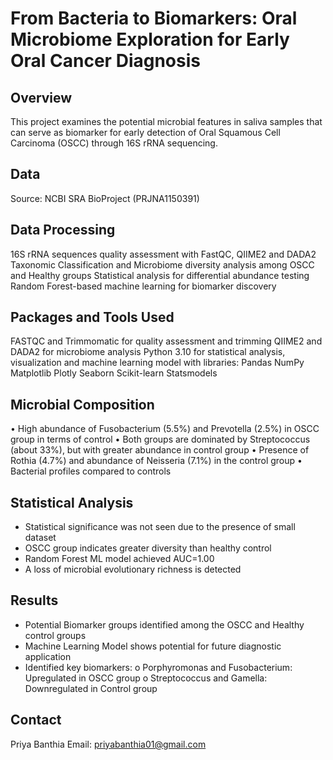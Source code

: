 # From Bacteria to Biomarkers: Oral Microbiome Exploration for Early Oral Cancer Diagnosis

## Overview
This project examines the potential microbial features in saliva samples that can serve as biomarker for early detection of Oral Squamous Cell Carcinoma (OSCC) through 16S rRNA sequencing. 
## Data
Source: NCBI SRA BioProject (PRJNA1150391)
## Data Processing
16S rRNA sequences quality assessment with FastQC, QIIME2 and DADA2
Taxonomic Classification and Microbiome diversity analysis among OSCC and Healthy groups
Statistical analysis for differential abundance testing
Random Forest-based machine learning for biomarker discovery

## Packages and Tools Used
FASTQC and Trimmomatic for quality assessment and trimming
QIIME2 and DADA2 for microbiome analysis
Python 3.10 for statistical analysis, visualization and machine learning model with libraries: Pandas NumPy Matplotlib Plotly Seaborn Scikit-learn Statsmodels

## Microbial Composition
•	High abundance of Fusobacterium (5.5%) and Prevotella (2.5%) in OSCC group in terms of control 
•	Both groups are dominated by Streptococcus (about 33%), but with greater abundance in control group
•	Presence of Rothia (4.7%) and abundance of Neisseria (7.1%) in the control group
•	Bacterial profiles compared to controls

## Statistical Analysis
-	Statistical significance was not seen due to the presence of small dataset
-	OSCC group indicates greater diversity than healthy control
-	Random Forest ML model achieved AUC=1.00
-	A loss of microbial evolutionary richness is detected

## Results

-	Potential Biomarker groups identified among the OSCC and Healthy control groups
-	Machine Learning Model shows potential for future diagnostic application
-	Identified key biomarkers:
o	Porphyromonas and Fusobacterium: Upregulated in OSCC group
o	Streptococcus and Gamella: Downregulated in Control group

## Contact
Priya Banthia
Email: priyabanthia01@gmail.com

